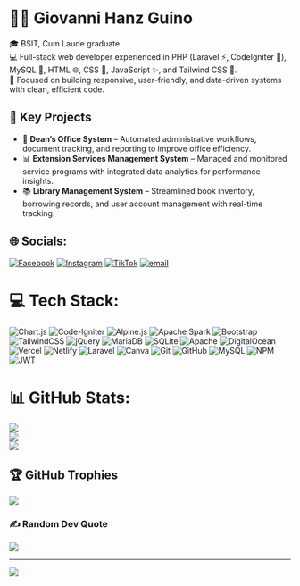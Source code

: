 # 👨‍💻 Giovanni Hanz Guino  

🎓 BSIT, Cum Laude graduate  
💻 Full-stack web developer experienced in PHP (Laravel ⚡, CodeIgniter 🚀), MySQL 🐘, HTML 🌐, CSS 🎨, JavaScript ✨, and Tailwind CSS 💎.  
🔧 Focused on building responsive, user-friendly, and data-driven systems with clean, efficient code.  

## 🚀 Key Projects  

- 📑 **Dean’s Office System** – Automated administrative workflows, document tracking, and reporting to improve office efficiency.  
- 📊 **Extension Services Management System** – Managed and monitored service programs with integrated data analytics for performance insights.  
- 📚 **Library Management System** – Streamlined book inventory, borrowing records, and user account management with real-time tracking.  



## 🌐 Socials:
[![Facebook](https://img.shields.io/badge/Facebook-%231877F2.svg?logo=Facebook&logoColor=white)](https://facebook.com/https://www.facebook.com/nnav.08) [![Instagram](https://img.shields.io/badge/Instagram-%23E4405F.svg?logo=Instagram&logoColor=white)](https://instagram.com/https://www.instagram.com/awsdvann) [![TikTok](https://img.shields.io/badge/TikTok-%23000000.svg?logo=TikTok&logoColor=white)](https://tiktok.com/@https://www.tiktok.com/@nnavvlr) [![email](https://img.shields.io/badge/Email-D14836?logo=gmail&logoColor=white)](mailto:giovannihanzguino@gmail.com) 

# 💻 Tech Stack:
![Chart.js](https://img.shields.io/badge/chart.js-F5788D.svg?style=flat&logo=chart.js&logoColor=white) ![Code-Igniter](https://img.shields.io/badge/CodeIgniter-%23EF4223.svg?style=flat&logo=codeIgniter&logoColor=white) ![Alpine.js](https://img.shields.io/badge/alpinejs-white.svg?style=flat&logo=alpinedotjs&logoColor=%238BC0D0) ![Apache Spark](https://img.shields.io/badge/Apache%20Spark-FDEE21?style=flat&logo=apachespark&logoColor=black) ![Bootstrap](https://img.shields.io/badge/bootstrap-%238511FA.svg?style=flat&logo=bootstrap&logoColor=white) ![TailwindCSS](https://img.shields.io/badge/tailwindcss-%2338B2AC.svg?style=flat&logo=tailwind-css&logoColor=white) ![jQuery](https://img.shields.io/badge/jquery-%230769AD.svg?style=flat&logo=jquery&logoColor=white) ![MariaDB](https://img.shields.io/badge/MariaDB-003545?style=flat&logo=mariadb&logoColor=white) ![SQLite](https://img.shields.io/badge/sqlite-%2307405e.svg?style=flat&logo=sqlite&logoColor=white) ![Apache](https://img.shields.io/badge/apache-%23D42029.svg?style=flat&logo=apache&logoColor=white) ![DigitalOcean](https://img.shields.io/badge/DigitalOcean-%230167ff.svg?style=flat&logo=digitalOcean&logoColor=white) ![Vercel](https://img.shields.io/badge/vercel-%23000000.svg?style=flat&logo=vercel&logoColor=white) ![Netlify](https://img.shields.io/badge/netlify-%23000000.svg?style=flat&logo=netlify&logoColor=#00C7B7) ![Laravel](https://img.shields.io/badge/laravel-%23FF2D20.svg?style=flat&logo=laravel&logoColor=white) ![Canva](https://img.shields.io/badge/Canva-%2300C4CC.svg?style=flat&logo=Canva&logoColor=white) ![Git](https://img.shields.io/badge/git-%23F05033.svg?style=flat&logo=git&logoColor=white) ![GitHub](https://img.shields.io/badge/github-%23121011.svg?style=flat&logo=github&logoColor=white) ![MySQL](https://img.shields.io/badge/mysql-4479A1.svg?style=flat&logo=mysql&logoColor=white) ![NPM](https://img.shields.io/badge/NPM-%23CB3837.svg?style=flat&logo=npm&logoColor=white) ![JWT](https://img.shields.io/badge/JWT-black?style=flat&logo=JSON%20web%20tokens)
# 📊 GitHub Stats:
![](https://github-readme-stats.vercel.app/api?username=vannrosales&theme=dark&hide_border=false&include_all_commits=false&count_private=false)<br/>
![](https://nirzak-streak-stats.vercel.app/?user=vannrosales&theme=dark&hide_border=false)<br/>
![](https://github-readme-stats.vercel.app/api/top-langs/?username=vannrosales&theme=dark&hide_border=false&include_all_commits=false&count_private=false&layout=compact)

## 🏆 GitHub Trophies
![](https://github-profile-trophy.vercel.app/?username=vannrosales&theme=radical&no-frame=false&no-bg=true&margin-w=4)

### ✍️ Random Dev Quote
![](https://quotes-github-readme.vercel.app/api?type=horizontal&theme=tokyonight)

---
[![](https://visitcount.itsvg.in/api?id=vannrosales&icon=0&color=1)](https://visitcount.itsvg.in)

<!-- Proudly created with GPRM ( https://gprm.itsvg.in ) -->
